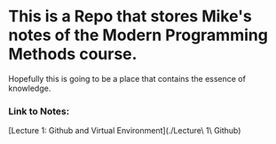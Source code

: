 # This is a Repo that stores Mike's notes of the Modern Programming Methods course.

Hopefully this is going to be a place that contains the essence of knowledge.

### Link to Notes:
[Lecture 1: Github and Virtual Environment](./Lecture\ 1\ Github)
